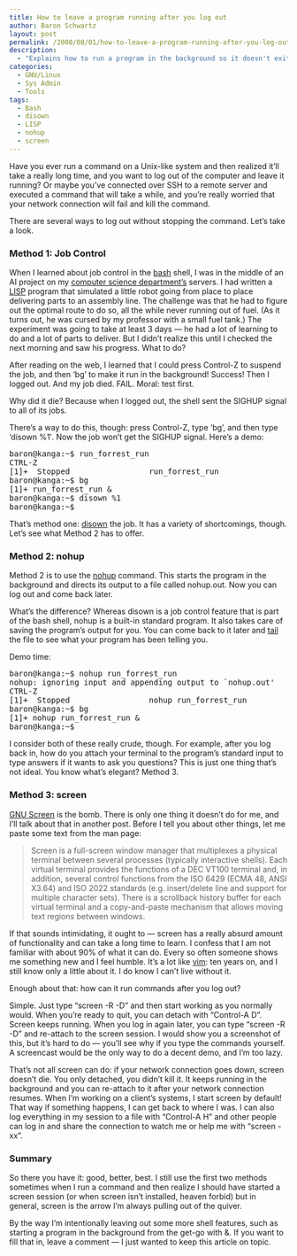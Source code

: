 ```yaml
---
title: How to leave a program running after you log out
author: Baron Schwartz
layout: post
permalink: /2008/08/01/how-to-leave-a-program-running-after-you-log-out/
description:
  - "Explains how to run a program in the background so it doesn't exit when you disconnect."
categories:
  - GNU/Linux
  - Sys Admin
  - Tools
tags:
  - Bash
  - disown
  - LISP
  - nohup
  - screen
---
```

Have you ever run a command on a Unix-like system and then realized it&#8217;ll take a really long time, and you want to log out of the computer and leave it running? Or maybe you&#8217;ve connected over SSH to a remote server and executed a command that will take a while, and you&#8217;re really worried that your network connection will fail and kill the command.

There are several ways to log out without stopping the command. Let&#8217;s take a look.

### Method 1: Job Control

When I learned about job control in the [bash][1] shell, I was in the middle of an AI project on my [computer science department&#8217;s][2] servers. I had written a [LISP][3] program that simulated a little robot going from place to place delivering parts to an assembly line. The challenge was that he had to figure out the optimal route to do so, all the while never running out of fuel. (As it turns out, he was cursed by my professor with a small fuel tank.) The experiment was going to take at least 3 days &#8212; he had a lot of learning to do and a lot of parts to deliver. But I didn&#8217;t realize this until I checked the next morning and saw his progress. What to do?

After reading on the web, I learned that I could press Control-Z to suspend the job, and then &#8216;bg&#8217; to make it run in the background! Success! Then I logged out. And my job died. FAIL. Moral: test first.

Why did it die? Because when I logged out, the shell sent the SIGHUP signal to all of its jobs.

There&#8217;s a way to do this, though: press Control-Z, type &#8216;bg&#8217;, and then type &#8216;disown %1&#8242;. Now the job won&#8217;t get the SIGHUP signal. Here&#8217;s a demo:

<pre>baron@kanga:~$ run_forrest_run 
CTRL-Z
[1]+  Stopped                 run_forrest_run
baron@kanga:~$ bg
[1]+ run_forrest_run &#038;
baron@kanga:~$ disown %1
baron@kanga:~$</pre>

That&#8217;s method one: [disown][4] the job. It has a variety of shortcomings, though. Let&#8217;s see what Method 2 has to offer.

### Method 2: nohup

Method 2 is to use the [nohup][5] command. This starts the program in the background and directs its output to a file called nohup.out. Now you can log out and come back later.

What&#8217;s the difference? Whereas disown is a job control feature that is part of the bash shell, nohup is a built-in standard program. It also takes care of saving the program&#8217;s output for you. You can come back to it later and [tail][6] the file to see what your program has been telling you.

Demo time:

<pre>baron@kanga:~$ nohup run_forrest_run 
nohup: ignoring input and appending output to `nohup.out'
CTRL-Z
[1]+  Stopped                 nohup run_forrest_run
baron@kanga:~$ bg
[1]+ nohup run_forrest_run &#038;
baron@kanga:~$ 
</pre>

I consider both of these really crude, though. For example, after you log back in, how do you attach your terminal to the program&#8217;s standard input to type answers if it wants to ask you questions? This is just one thing that&#8217;s not ideal. You know what&#8217;s elegant? Method 3.

### Method 3: screen

[GNU Screen][7] is the bomb. There is only one thing it doesn&#8217;t do for me, and I&#8217;ll talk about that in another post. Before I tell you about other things, let me paste some text from the man page:

> Screen is a full-screen window manager that multiplexes a physical terminal between several processes (typically interactive shells). Each virtual terminal provides the functions of a DEC VT100 terminal and, in addition, several control functions from the ISO 6429 (ECMA 48, ANSI X3.64) and ISO 2022 standards (e.g. insert/delete line and support for multiple character sets). There is a scrollback history buffer for each virtual terminal and a copy-and-paste mechanism that allows moving text regions between windows. 

If that sounds intimidating, it ought to &#8212; screen has a really absurd amount of functionality and can take a long time to learn. I confess that I am not familiar with about 90% of what it can do. Every so often someone shows me something new and I feel humble. It&#8217;s a lot like [vim][8]: ten years on, and I still know only a little about it. I do know I can&#8217;t live without it.

Enough about that: how can it run commands after you log out?

Simple. Just type &#8220;screen -R -D&#8221; and then start working as you normally would. When you&#8217;re ready to quit, you can detach with &#8220;Control-A D&#8221;. Screen keeps running. When you log in again later, you can type &#8220;screen -R -D&#8221; and re-attach to the screen session. I would show you a screenshot of this, but it&#8217;s hard to do &#8212; you&#8217;ll see why if you type the commands yourself. A screencast would be the only way to do a decent demo, and I&#8217;m too lazy.

That&#8217;s not all screen can do: if your network connection goes down, screen doesn&#8217;t die. You only detached, you didn&#8217;t kill it. It keeps running in the background and you can re-attach to it after your network connection resumes. When I&#8217;m working on a client&#8217;s systems, I start screen by default! That way if something happens, I can get back to where I was. I can also log everything in my session to a file with &#8220;Control-A H&#8221; and other people can log in and share the connection to watch me or help me with &#8220;screen -xx&#8221;.

### Summary

So there you have it: good, better, best. I still use the first two methods sometimes when I run a command and then realize I should have started a screen session (or when screen isn&#8217;t installed, heaven forbid) but in general, screen is the arrow I&#8217;m always pulling out of the quiver.

By the way I&#8217;m intentionally leaving out some more shell features, such as starting a program in the background from the get-go with &. If you want to fill that in, leave a comment &#8212; I just wanted to keep this article on topic.

 [1]: http://linux.die.net/man/1/bash
 [2]: http://www.cs.virginia.edu/
 [3]: http://clisp.cons.org/
 [4]: http://linux.die.net/man/1/disown
 [5]: http://linux.die.net/man/1/nohup
 [6]: http://linux.die.net/man/1/tail
 [7]: http://linux.die.net/man/1/screen
 [8]: http://www.vim.org/